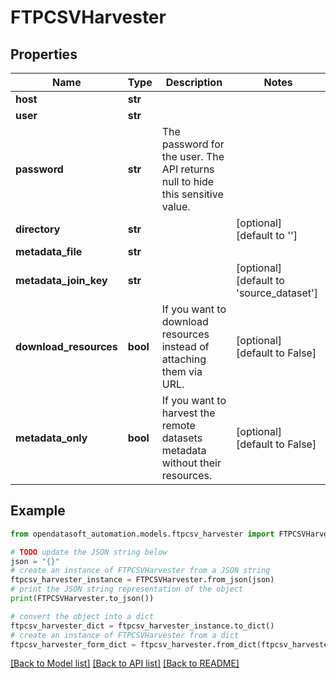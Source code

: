 # FTPCSVHarvester


## Properties

Name | Type | Description | Notes
------------ | ------------- | ------------- | -------------
**host** | **str** |  | 
**user** | **str** |  | 
**password** | **str** | The password for the user. The API returns null to hide this sensitive value. | 
**directory** | **str** |  | [optional] [default to '']
**metadata_file** | **str** |  | 
**metadata_join_key** | **str** |  | [optional] [default to 'source_dataset']
**download_resources** | **bool** | If you want to download resources instead of attaching them via URL. | [optional] [default to False]
**metadata_only** | **bool** | If you want to harvest the remote datasets metadata without their resources. | [optional] [default to False]

## Example

```python
from opendatasoft_automation.models.ftpcsv_harvester import FTPCSVHarvester

# TODO update the JSON string below
json = "{}"
# create an instance of FTPCSVHarvester from a JSON string
ftpcsv_harvester_instance = FTPCSVHarvester.from_json(json)
# print the JSON string representation of the object
print(FTPCSVHarvester.to_json())

# convert the object into a dict
ftpcsv_harvester_dict = ftpcsv_harvester_instance.to_dict()
# create an instance of FTPCSVHarvester from a dict
ftpcsv_harvester_form_dict = ftpcsv_harvester.from_dict(ftpcsv_harvester_dict)
```
[[Back to Model list]](../README.md#documentation-for-models) [[Back to API list]](../README.md#documentation-for-api-endpoints) [[Back to README]](../README.md)


